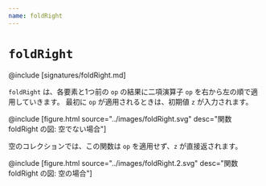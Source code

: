 ```yaml
---
name: foldRight
---
```


# `foldRight`

@include [signatures/foldRight.md]

`foldRight` は、各要素と1つ前の `op` の結果に二項演算子 `op` を右から左の順で適用していきます。
最初に `op` が適用されるときは、初期値 `z` が入力されます。

@include [figure.html source="../images/foldRight.svg" desc="関数 foldRight の図: 空でない場合"]

空のコレクションでは、この関数は `op` を適用せず、`z` が直接返されます。

@include [figure.html source="../images/foldRight.2.svg" desc="関数 foldRight の図: 空の場合"]

